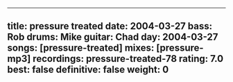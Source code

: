 
---
title: pressure treated
date: 2004-03-27
bass:	Rob
drums:	Mike
guitar:	Chad
day: 2004-03-27
songs: [pressure-treated]
mixes: [pressure-mp3]
recordings: pressure-treated-78
rating: 7.0
best: false
definitive: false
weight: 0
---
